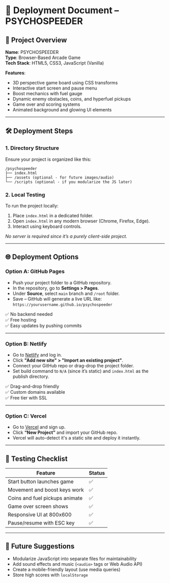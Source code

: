 # 🚀 Deployment Document – PSYCHOSPEEDER

## 📌 Project Overview

**Name**: PSYCHOSPEEDER  
**Type**: Browser-Based Arcade Game  
**Tech Stack**: HTML5, CSS3, JavaScript (Vanilla)  

**Features**:
- 3D perspective game board using CSS transforms
- Interactive start screen and pause menu
- Boost mechanics with fuel gauge
- Dynamic enemy obstacles, coins, and hyperfuel pickups
- Game over and scoring systems
- Animated background and glowing UI elements

---

## 🛠️ Deployment Steps

### 1. Directory Structure

Ensure your project is organized like this:

```
/psychospeeder
├── index.html
├── /assets (optional - for future images/audio)
└── /scripts (optional - if you modularize the JS later)
```

### 2. Local Testing

To run the project locally:
1. Place `index.html` in a dedicated folder.
2. Open `index.html` in any modern browser (Chrome, Firefox, Edge).
3. Interact using keyboard controls.

_No server is required since it’s a purely client-side project._

---

## 🌐 Deployment Options

### Option A: GitHub Pages

- Push your project folder to a GitHub repository.
- In the repository, go to **Settings > Pages**.
- Under **Source**, select `main` branch and `/root` folder.
- Save – GitHub will generate a live URL like:  
  `https://yourusername.github.io/psychospeeder`

✅ No backend needed  
✅ Free hosting  
✅ Easy updates by pushing commits

---

### Option B: Netlify

- Go to [Netlify](https://netlify.com) and log in.
- Click **"Add new site" > "Import an existing project"**.
- Connect your GitHub repo or drag-drop the project folder.
- Set build command to `N/A` (since it’s static) and `index.html` as the publish directory.

✅ Drag-and-drop friendly  
✅ Custom domains available  
✅ Free tier with SSL

---

### Option C: Vercel

- Go to [Vercel](https://vercel.com) and sign up.
- Click **“New Project”** and import your GitHub repo.
- Vercel will auto-detect it's a static site and deploy it instantly.

---

## 🧪 Testing Checklist

| Feature                        | Status |
|--------------------------------|--------|
| Start button launches game     | ✅     |
| Movement and boost keys work   | ✅     |
| Coins and fuel pickups animate | ✅     |
| Game over screen shows         | ✅     |
| Responsive UI at 800x600       | ✅     |
| Pause/resume with ESC key      | ✅     |

---

## 📂 Future Suggestions

- Modularize JavaScript into separate files for maintainability
- Add sound effects and music (`<audio>` tags or Web Audio API)
- Create a mobile-friendly layout (use media queries)
- Store high scores with `localStorage`
